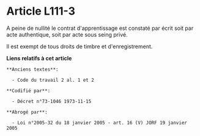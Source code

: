 # Article L111-3

A peine de nullité le contrat d'apprentissage est constaté par écrit soit par acte authentique, soit par acte sous seing
privé.

Il est exempt de tous droits de timbre et d'enregistrement.

**Liens relatifs à cet article**

	**Anciens textes**:

	  - Code du travail 2 al. 1 et 2

	**Codifié par**:

	  - Décret n°73-1046 1973-11-15

	**Abrogé par**:

	  - Loi n°2005-32 du 18 janvier 2005 - art. 16 (V) JORF 19 janvier 2005
